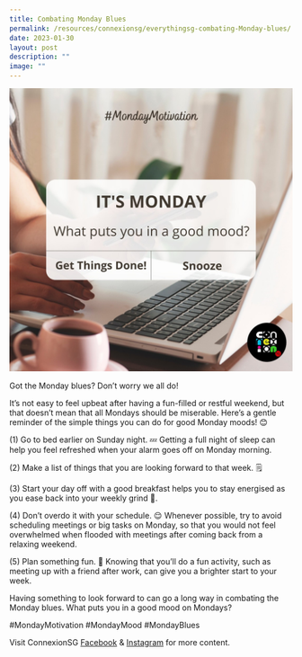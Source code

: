 ```yaml
---
title: Combating Monday Blues
permalink: /resources/connexionsg/everythingsg-combating-Monday-blues/
date: 2023-01-30
layout: post
description: ""
image: ""
---
```

![](/images/connexionsg/2023/328169517_5763646787087083_7699330758184854262_n.jpg)

Got the Monday blues? Don’t worry we all do!

It’s not easy to feel upbeat after having a fun-filled or restful weekend, but that doesn’t mean that all Mondays should be miserable. Here’s a gentle reminder of the simple things you can do for good Monday moods! 😊

(1) Go to bed earlier on Sunday night. 💤 Getting a full night of sleep can help you feel refreshed when your alarm goes off on Monday morning.

(2) Make a list of things that you are looking forward to that week. 🗒️

(3) Start your day off with a good breakfast helps you to stay energised as you ease back into your weekly grind 🍴.

(4) Don’t overdo it with your schedule. 😌 Whenever possible, try to avoid scheduling meetings or big tasks on Monday, so that you would not feel overwhelmed when flooded with meetings after coming back from a relaxing weekend.

(5) Plan something fun. 👭 Knowing that you’ll do a fun activity, such as meeting up with a friend after work, can give you a brighter start to your week.

Having something to look forward to can go a long way in combating the Monday blues. What puts you in a good mood on Mondays?

#MondayMotivation #MondayMood #MondayBlues

Visit ConnexionSG [Facebook](https://www.facebook.com/ConnexionSG) & [Instagram](https://www.instagram.com/connexionsg/) for more content.